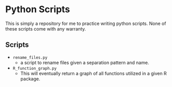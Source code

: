 Python Scripts
==========

This is simply a repository for me to practice writing python scripts.
None of these scripts come with any warranty. 

## Scripts

 - `rename_files.py`
 	- a script to rename files given a separation pattern and name.
 - `R_function_graph.py`
 	- This will eventually return a graph of all functions utilized in a given
 	R package. 